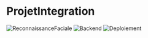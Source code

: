 # ProjetIntegration

![ReconnaissanceFaciale](https://github.com/ikramjaujate/ProjetIntegration/workflows/ReconnaissanceFaciale/badge.svg?branch=develop)
![Backend](https://github.com/ikramjaujate/ProjetIntegration/workflows/Backend/badge.svg?branch=develop)
![Deploiement](https://github.com/ikramjaujate/ProjetIntegration/workflows/VPS/badge.svg?branch=develop)
